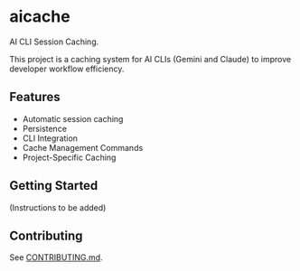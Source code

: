 # aicache

AI CLI Session Caching.

This project is a caching system for AI CLIs (Gemini and Claude) to improve developer workflow efficiency.

## Features

- Automatic session caching
- Persistence
- CLI Integration
- Cache Management Commands
- Project-Specific Caching

## Getting Started

(Instructions to be added)

## Contributing

See [CONTRIBUTING.md](CONTRIBUTING.md).

